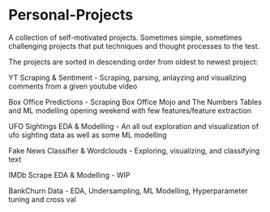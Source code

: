 # Personal-Projects
A collection of self-motivated projects. Sometimes simple, sometimes challenging projects that put techniques and thought processes to the test. 


The projects are sorted in descending order from oldest to newest project:

YT Scraping & Sentiment - Scraping, parsing, anlayzing and visualizing comments from a given youtube video

Box Office Predictions - Scraping Box Office Mojo and The Numbers Tables and ML modelling opening weekend with few features/feature extraction 

UFO Sightings EDA & Modelling - An all out exploration and visualization of ufo sighting data as well as some ML modelling

Fake News Classifier & Wordclouds - Exploring, visualizing, and classifying text 

IMDb Scrape EDA & Modelling - WIP

BankChurn Data - EDA, Undersampling, ML Modelling, Hyperparameter tuning and cross val

